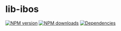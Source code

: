 # lib-ibos

[![NPM version](https://img.shields.io/npm/v/lib-ibos.svg?style=flat)](https://npmjs.org/package/lib-ibos)
[![NPM downloads](http://img.shields.io/npm/dm/lib-ibos.svg?style=flat)](https://npmjs.org/package/lib-ibos)
[![Dependencies](https://david-dm.org/codering/lib-ibos/status.svg)](https://david-dm.org/codering/lib-ibos)
